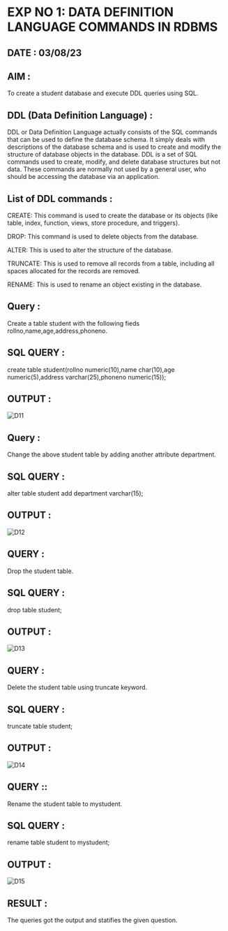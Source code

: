 # EXP NO 1: DATA DEFINITION LANGUAGE COMMANDS IN RDBMS

## DATE : 03/08/23

## AIM :

To create a student database and execute DDL queries using SQL.

## DDL (Data Definition Language) :

DDL or Data Definition Language actually consists of the SQL commands that can be used to define the database schema. It simply deals with descriptions of the database schema and is used to create and modify the structure of database objects in the database. DDL is a set of SQL commands used to create, modify, and delete database structures but not data. These commands are normally not used by a general user, who should be accessing the database via an application.

## List of DDL commands :

CREATE: This command is used to create the database or its objects (like table, index, function, views, store procedure, and triggers). 

DROP: This command is used to delete objects from the database.

ALTER: This is used to alter the structure of the database. 

TRUNCATE: This is used to remove all records from a table, including all spaces allocated for the records are removed. 

RENAME: This is used to rename an object existing in the database.

## Query :

Create a table student with the following fieds rollno,name,age,address,phoneno.

## SQL QUERY :

create table student(rollno numeric(10),name char(10),age numeric(5),address varchar(25),phoneno numeric(15));

## OUTPUT :

![D11](https://github.com/Abrinnisha6/G2_DBMS/assets/118889454/63d9d766-c801-4c45-8753-eb31efb4a28e)


## Query :

Change the above student table by adding another attribute department.

## SQL QUERY :

alter table student add department varchar(15);

## OUTPUT :

![D12](https://github.com/Abrinnisha6/G2_DBMS/assets/118889454/86ffd4da-0eac-4ed4-b81d-31cf92739588)

## QUERY :

Drop the student table.

## SQL QUERY :

drop table student;

## OUTPUT :

![D13](https://github.com/Abrinnisha6/G2_DBMS/assets/118889454/34decc85-11d7-46e4-b71f-b639c322f9d9)


## QUERY :

Delete the student table using truncate keyword.

## SQL QUERY :

truncate table student;

## OUTPUT :

![D14](https://github.com/Abrinnisha6/G2_DBMS/assets/118889454/fd65bc49-0406-441d-9a5d-270aad6155ed)


## QUERY ::

Rename the student table to mystudent.

## SQL QUERY :

rename table student to mystudent;

## OUTPUT :

![D15](https://github.com/Abrinnisha6/G2_DBMS/assets/118889454/8f7bdfde-5e4d-4a81-a4e0-f7b54c975518)

## RESULT :

The queries got the output and statifies the given question.






































